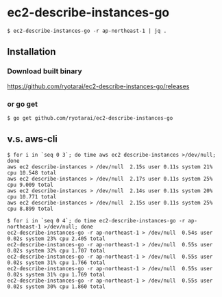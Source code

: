 ec2-describe-instances-go
=========================

```
$ ec2-describe-instances-go -r ap-northeast-1 | jq .
```

Installation
------------
### Download built binary

https://github.com/ryotarai/ec2-describe-instances-go/releases

### or go get

```
$ go get github.com/ryotarai/ec2-describe-instances-go
```

v.s. aws-cli
------------

```
$ for i in `seq 0 3`; do time aws ec2 describe-instances >/dev/null; done
aws ec2 describe-instances > /dev/null  2.15s user 0.11s system 21% cpu 10.548 total
aws ec2 describe-instances > /dev/null  2.17s user 0.11s system 25% cpu 9.009 total
aws ec2 describe-instances > /dev/null  2.14s user 0.11s system 20% cpu 10.771 total
aws ec2 describe-instances > /dev/null  2.15s user 0.11s system 25% cpu 8.899 total

$ for i in `seq 0 4`; do time ec2-describe-instances-go -r ap-northeast-1 >/dev/null; done
ec2-describe-instances-go -r ap-northeast-1 > /dev/null  0.54s user 0.02s system 23% cpu 2.405 total
ec2-describe-instances-go -r ap-northeast-1 > /dev/null  0.55s user 0.02s system 32% cpu 1.707 total
ec2-describe-instances-go -r ap-northeast-1 > /dev/null  0.55s user 0.02s system 31% cpu 1.766 total
ec2-describe-instances-go -r ap-northeast-1 > /dev/null  0.55s user 0.02s system 31% cpu 1.769 total
ec2-describe-instances-go -r ap-northeast-1 > /dev/null  0.55s user 0.02s system 30% cpu 1.860 total
```



